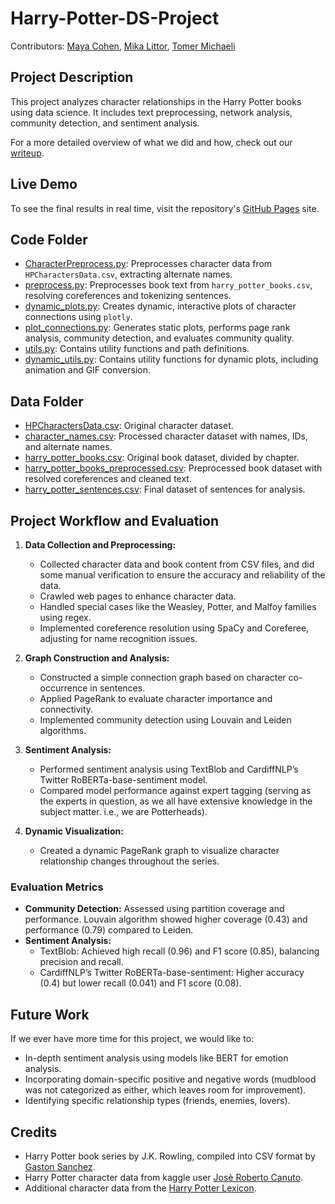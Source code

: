 # Harry-Potter-DS-Project

Contributors: [Maya Cohen](https://github.com/mayacohen777), [Mika Littor](https://github.com/mika-littor), [Tomer Michaeli](https://github.com/TrueMichato)

## Project Description

This project analyzes character relationships in the Harry Potter books using data science. It includes text preprocessing, network analysis, community detection, and sentiment analysis.

For a more detailed overview of what we did and how, check out our [writeup](https://docs.google.com/document/d/1kD0nuFl37i0eRayPQkcXkEPqzDp6P1n2NzLitJ3yPVo/edit?usp=sharing).

## Live Demo

To see the final results in real time, visit the repository's [GitHub Pages](https://truemichato.github.io/Harry-Potter-DS-Project/dynamic_relationship_graph_1_10_sample.html) site.

## Code Folder

- [CharacterPreprocess.py](Code/CharacterPreprocess.py): Preprocesses character data from `HPCharactersData.csv`, extracting alternate names.
- [preprocess.py](Code/preprocess.py): Preprocesses book text from `harry_potter_books.csv`, resolving coreferences and tokenizing sentences.
- [dynamic_plots.py](Code/dynamic_plots.py): Creates dynamic, interactive plots of character connections using `plotly`.
- [plot_connections.py](Code/plot_connections.py): Generates static plots, performs page rank analysis, community detection, and evaluates community quality.
- [utils.py](Code/utils.py): Contains utility functions and path definitions.
- [dynamic_utils.py](Code/dynamic_utils.py): Contains utility functions for dynamic plots, including animation and GIF conversion.

## Data Folder

- [HPCharactersData.csv](Data/HPCharactersData.csv): Original character dataset.
- [character_names.csv](Data/character_names.csv): Processed character dataset with names, IDs, and alternate names.
- [harry_potter_books.csv](Data/harry_potter_books.csv): Original book dataset, divided by chapter.
- [harry_potter_books_preprocessed.csv](Data/harry_potter_books_preprocessed.csv): Preprocessed book dataset with resolved coreferences and cleaned text.
- [harry_potter_sentences.csv](Data/harry_potter_sentences.csv): Final dataset of sentences for analysis.

## Project Workflow and Evaluation

1. **Data Collection and Preprocessing:**

    - Collected character data and book content from CSV files, and did some manual verification to ensure the accuracy and reliability of the data.
    - Crawled web pages to enhance character data.
    - Handled special cases like the Weasley, Potter, and Malfoy families using regex.
    - Implemented coreference resolution using SpaCy and Coreferee, adjusting for name recognition issues.

2. **Graph Construction and Analysis:**
    - Constructed a simple connection graph based on character co-occurrence in sentences.
    - Applied PageRank to evaluate character importance and connectivity.
    - Implemented community detection using Louvain and Leiden algorithms.

3. **Sentiment Analysis:**
    - Performed sentiment analysis using TextBlob and CardiffNLP’s Twitter RoBERTa-base-sentiment model.
    - Compared model performance against expert tagging (serving as the experts in question, as we all have extensive knowledge in the subject matter. i.e., we are Potterheads).

4. **Dynamic Visualization:**
    - Created a dynamic PageRank graph to visualize character relationship changes throughout the series.

### Evaluation Metrics

- **Community Detection:** Assessed using partition coverage and performance. Louvain algorithm showed higher coverage (0.43) and performance (0.79) compared to Leiden.
- **Sentiment Analysis:**
  - TextBlob: Achieved high recall (0.96) and F1 score (0.85), balancing precision and recall.
  - CardiffNLP’s Twitter RoBERTa-base-sentiment: Higher accuracy (0.4) but lower recall (0.041) and F1 score (0.08).

## Future Work

If we ever have more time for this project, we would like to:

- In-depth sentiment analysis using models like BERT for emotion analysis.
- Incorporating domain-specific positive and negative words (mudblood was not categorized as either, which leaves room for improvement).
- Identifying specific relationship types (friends, enemies, lovers).

## Credits

- Harry Potter book series by J.K. Rowling, compiled into CSV format by [Gaston Sanchez](https://github.com/gastonstat/harry-potter-data).
- Harry Potter character data from kaggle user [Josè Roberto Canuto](https://www.kaggle.com/datasets/zez000/characters-in-harry-potter-books).
- Additional character data from the [Harry Potter Lexicon](https://www.hp-lexicon.org).
